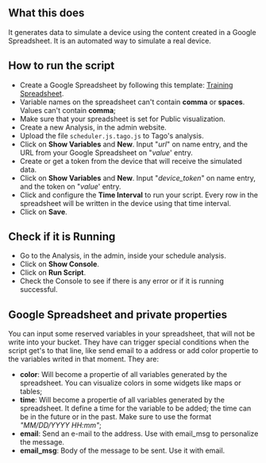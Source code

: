 ## What this does
It generates data to simulate a device using the content created in a Google Spreadsheet. It is an automated way to simulate a real device.

## How to run the script
* Create a Google Spreadsheet by following this template: [Training Spreadsheet](https://docs.google.com/spreadsheets/d/1MF5xih03tlFQzZD7fBbFS8miLiOK-d-5o_8PqT3oEH8/edit?usp=sharing).<br>
* Variable names on the spreadsheet can't contain **comma** or **spaces**. Values can't contain **comma**;<br>
* Make sure that your spreadsheet is set for Public visualization.
* Create a new Analysis, in the admin website.<br>
* Upload the file `scheduler.js.tago.js` to Tago's analysis.<br>
* Click on **Show Variables** and **New**. Input "*url*" on name entry, and the URL from your Google Spreadsheet on "*value*' entry.<br>
* Create or get a token from the device that will receive the simulated data.<br>
* Click on **Show Variables** and **New**. Input "*device_token*" on name entry, and the token on "*value*' entry.<br>
* Click and configure the **Time Interval** to run your script. Every row in the spreadsheet will be written in the device using that time interval.<br>
* Click on **Save**.<br>

## Check if it is Running
* Go to the Analysis, in the admin, inside your schedule analysis.<br>
* Click on **Show Console**.<br>
* Click on **Run Script**.<br>
* Check the Console to see if there is any error or if it is running successful.<br>

## Google Spreadsheet and private properties
You can input some reserved variables in your spreadsheet, that will not be write into your bucket. They have can trigger special conditions when the script get's to that line, like send email to a address or add color propertie to the variables writed in that moment.
They are:
* **color**: Will become a propertie of all variables generated by the spreadsheet. You can visualize colors in some widgets like maps or tables;
* **time**: Will become a propertie of all variables generated by the spreadsheet. It define a time for the variable to be added; the time can be in the future or in the past. Make sure to use the format *"MM/DD/YYYY HH:mm"*;
* **email**: Send an e-mail to the address. Use with email_msg to personalize the message.
* **email_msg**: Body of the message to be sent. Use it with email.
